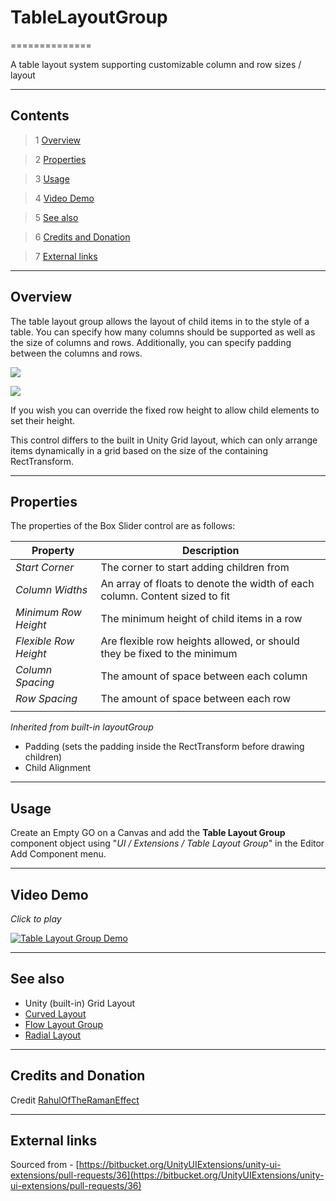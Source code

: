 # TableLayoutGroup

==============

A table layout system supporting customizable column and row sizes / layout

---------

## Contents

> 1 [Overview](#markdown-header-overview)

> 2 [Properties](#markdown-header-properties)

> 3 [Usage](#markdown-header-usage)

> 4 [Video Demo](#markdown-header-video-demo)

> 5 [See also](#markdown-header-see-also)

> 6 [Credits and Donation](#markdown-header-credits-and-donation)

> 7 [External links](#markdown-header-external-links)

---------

## Overview

The table layout group allows the layout of child items in to the style of a table.  You can specify how many columns should be supported as well as the size of columns and rows.
Additionally, you can specify padding between the columns and rows.

![](https://bitbucket.org/UnityUIExtensions/unity-ui-extensions/wiki/Controls/Images/TableLayoutGroup.jpg)

![](https://bitbucket.org/UnityUIExtensions/unity-ui-extensions/wiki/Controls/Images/TableLayoutGroupInspector.jpg)

If you wish you can override the fixed row height to allow child elements to set their height.

This control differs to the built in Unity Grid layout, which can only arrange items dynamically in a grid based on the size of the containing RectTransform.

---------

## Properties

The properties of the Box Slider control are as follows:

Property | Description
--------- | --------------
*Start Corner*|The corner to start adding children from
*Column Widths*|An array of floats to denote the width of each column. Content sized to fit
*Minimum Row Height*|The minimum height of child items in a row
*Flexible Row Height*|Are flexible row heights allowed, or should they be fixed to the minimum
*Column Spacing*|The amount of space between each column
*Row Spacing*|The amount of space between each row
||

*Inherited from built-in layoutGroup*

* Padding (sets the padding inside the RectTransform before drawing children)
* Child Alignment

---------

## Usage

Create an Empty GO on a Canvas and add the **Table Layout Group** component object using "*UI / Extensions / Table Layout Group*" in the Editor Add Component menu.

---------

## Video Demo

*Click to play*

[![Table Layout Group Demo](https://bitbucket.org/UnityUIExtensions/unity-ui-extensions/wiki/Controls/Images/TableLayoutGroupDemo.jpg)](https://bitbucket.org/UnityUIExtensions/unity-ui-extensions/wiki/Controls/Images/TableLayoutGroupDemo.mp4 "Table Layout Group Demo")

---------

## See also

* Unity (built-in) Grid Layout
* [Curved Layout](https://bitbucket.org/UnityUIExtensions/unity-ui-extensions/wiki/Controls/CurvedLayout)
* [Flow Layout Group](https://bitbucket.org/UnityUIExtensions/unity-ui-extensions/wiki/Controls/FlowLayoutGroup)
* [Radial Layout](https://bitbucket.org/UnityUIExtensions/unity-ui-extensions/wiki/Controls/RadialLayout)

---------

## Credits and Donation

Credit [RahulOfTheRamanEffect](https://forum.unity3d.com/members/judah4.34568/)

---------

## External links

Sourced from - [https://bitbucket.org/UnityUIExtensions/unity-ui-extensions/pull-requests/36](https://bitbucket.org/UnityUIExtensions/unity-ui-extensions/pull-requests/36)
